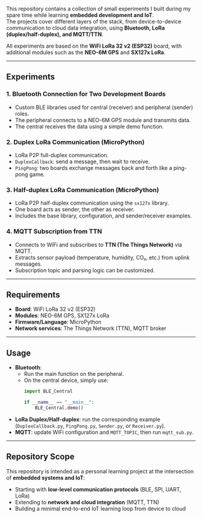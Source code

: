 This repository contains a collection of small experiments I built during my spare time while learning **embedded development and IoT**.  
The projects cover different layers of the stack, from device-to-device communication to cloud data integration, using **Bluetooth, LoRa (duplex/half-duplex), and MQTT/TTN**.  

All experiments are based on the **WiFi LoRa 32 v2 (ESP32)** board, with additional modules such as the **NEO-6M GPS** and **SX127x LoRa**.

---

## Experiments

### 1. Bluetooth Connection for Two Development Boards
- Custom BLE libraries used for central (receiver) and peripheral (sender) roles.  
- The peripheral connects to a NEO-6M GPS module and transmits data.  
- The central receives the data using a simple demo function.  

### 2. Duplex LoRa Communication (MicroPython)
- LoRa P2P full-duplex communication.  
- `DuplexCallback`: send a message, then wait to receive.  
- `PingPong`: two boards exchange messages back and forth like a ping-pong game.  

### 3. Half-duplex LoRa Communication (MicroPython)
- LoRa P2P half-duplex communication using the `sx127x` library.  
- One board acts as sender, the other as receiver.  
- Includes the base library, configuration, and sender/receiver examples.  

### 4. MQTT Subscription from TTN
- Connects to WiFi and subscribes to **TTN (The Things Network)** via MQTT.  
- Extracts sensor payload (temperature, humidity, CO₂, etc.) from uplink messages.  
- Subscription topic and parsing logic can be customized.  

---

## Requirements
- **Board**: WiFi LoRa 32 v2 (ESP32)  
- **Modules**: NEO-6M GPS, SX127x LoRa  
- **Firmware/Language**: MicroPython  
- **Network services**: The Things Network (TTN), MQTT broker  

---

## Usage
- **Bluetooth**:  
  - Run the main function on the peripheral.  
  - On the central device, simply use:  
    ```python
    import BLE_Central
    
    if __name__ == "__main__":
        BLE_Central.demo()
    ```
- **LoRa Duplex/Half-duplex**: run the corresponding example (`DuplexCallback.py`, `PingPong.py`, `Sender.py`, or `Receiver.py`).  
- **MQTT**: update WiFi configuration and `MQTT_TOPIC`, then run `mqtt_sub.py`.  

---

## Repository Scope
This repository is intended as a personal learning project at the intersection of **embedded systems and IoT**:  
- Starting with **low-level communication protocols** (BLE, SPI, UART, LoRa)  
- Extending to **network and cloud integration** (MQTT, TTN)  
- Building a minimal end-to-end IoT learning loop from device to cloud  


